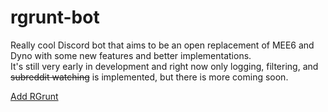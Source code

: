 # rgrunt-bot

Really cool Discord bot that aims to be an open replacement of MEE6 and Dyno with some new features and better implementations.  
It's still very early in development and right now only logging, filtering, and ~~subreddit watching~~ is implemented, but there is more coming soon.

[Add RGrunt](https://discord.com/api/oauth2/authorize?client_id=715364254383079455&permissions=268436608&scope=bot)